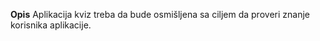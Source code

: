 __Opis__
Aplikacija kviz treba da bude osmišljena sa ciljem da proveri znanje korisnika aplikacije.

